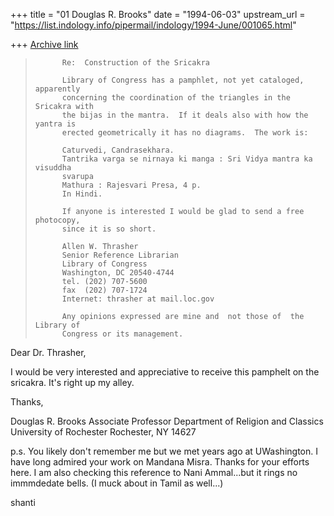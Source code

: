 +++
title = "01 Douglas R. Brooks"
date = "1994-06-03"
upstream_url = "https://list.indology.info/pipermail/indology/1994-June/001065.html"

+++
[Archive link](https://list.indology.info/pipermail/indology/1994-June/001065.html)

  > 
>           Re:  Construction of the Sricakra 
>            
>           Library of Congress has a pamphlet, not yet cataloged, apparently 
>           concerning the coordination of the triangles in the Sricakra with 
>           the bijas in the mantra.  If it deals also with how the yantra is 
>           erected geometrically it has no diagrams.  The work is: 
>            
>           Caturvedi, Candrasekhara. 
>           Tantrika varga se nirnaya ki manga : Sri Vidya mantra ka visuddha 
>           svarupa 
>           Mathura : Rajesvari Presa, 4 p. 
>           In Hindi. 
>            
>           If anyone is interested I would be glad to send a free photocopy, 
>           since it is so short. 
>            
>           Allen W. Thrasher 
>           Senior Reference Librarian 
>           Library of Congress 
>           Washington, DC 20540-4744 
>           tel. (202) 707-5600 
>           fax  (202) 707-1724 
>           Internet: thrasher at mail.loc.gov 
>            
>           Any opinions expressed are mine and  not those of  the Library of 
>           Congress or its management.                                       
>  
> 
Dear Dr. Thrasher,

I would be very interested and appreciative to receive
this pamphelt on the sricakra.
It's right up my alley.

Thanks,

Douglas R. Brooks
Associate Professor
Department of Religion and Classics
University of Rochester
Rochester, NY 14627

p.s. You likely don't  remember me but we met years ago
at UWashington.  I have long admired your work on Mandana Misra.
Thanks for your efforts here.  I am also checking this
reference to Nani Ammal...but it rings no immmdedate bells.
(I muck about in Tamil as well...)

shanti





